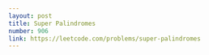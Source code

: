 ```yaml
---
layout: post
title: Super Palindromes
number: 906
link: https://leetcode.com/problems/super-palindromes
---
```

